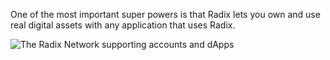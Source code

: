 One of the most important super powers is that Radix lets you own and use real digital assets with any application that uses Radix.

![The Radix Network supporting accounts and dApps](/quests-images/key/1.1-KeyImage_RadixNetwork.webp)